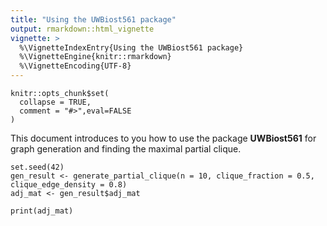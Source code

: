 ```yaml
---
title: "Using the UWBiost561 package"
output: rmarkdown::html_vignette
vignette: >
  %\VignetteIndexEntry{Using the UWBiost561 package}
  %\VignetteEngine{knitr::rmarkdown}
  %\VignetteEncoding{UTF-8}
---
```


```{r, include = FALSE}
knitr::opts_chunk$set(
  collapse = TRUE,
  comment = "#>",eval=FALSE
)
```

This document introduces to you how to use the package **UWBiost561** for graph generation and finding the maximal partial clique.

```{r}
set.seed(42)
gen_result <- generate_partial_clique(n = 10, clique_fraction = 0.5, clique_edge_density = 0.8)
adj_mat <- gen_result$adj_mat

print(adj_mat)
```

